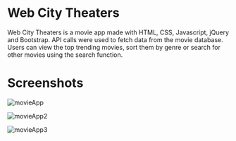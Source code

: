 # Web City Theaters

Web City Theaters is a movie app made with HTML, CSS, Javascript, jQuery and Bootstrap. API calls were used to fetch data from the movie database. Users can view the top trending movies, sort them by genre or search for other movies using the search function.

# Screenshots

![movieApp](https://user-images.githubusercontent.com/98442340/178374550-f6f0c8b0-8c2b-4342-801e-6486596120b0.png)

![movieApp2](https://user-images.githubusercontent.com/98442340/178374596-45778c44-1da8-4ab2-8265-17bb4e16540c.png)

![movieApp3](https://user-images.githubusercontent.com/98442340/178374790-80c45992-9a43-4d79-bc86-a89d10e1e01e.png)

